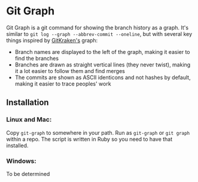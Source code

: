 # Git Graph

Git Graph is a git command for showing the branch history as a graph. It's similar to `git log --graph --abbrev-commit --oneline`, but with several key things inspired by [GitKraken's](https://gitkraken.com) graph:

 - Branch names are displayed to the left of the graph, making it easier to find the branches
 - Branches are drawn as straight vertical lines (they never twist), making it a lot easier to follow them and find merges
 - The commits are shown as ASCII identicons and not hashes by default, making it easier to trace peoples' work

## Installation

### Linux and Mac:

Copy `git-graph` to somewhere in your path. Run as `git-graph` or `git graph` within a repo. The script is written in Ruby so you need to have that installed.

### Windows:

To be determined
